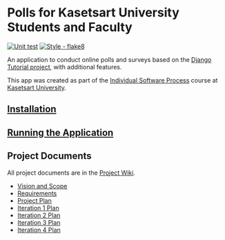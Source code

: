 # Polls for Kasetsart University Students and Faculty
[![Unit test](https://github.com/Karczel/ku-polls/actions/workflows/unittest.yml/badge.svg)](https://github.com/Karczel/ku-polls/actions/workflows/unittest.yml)
[![Style - flake8](https://github.com/Karczel/ku-polls/actions/workflows/style.yml/badge.svg)](https://github.com/Karczel/ku-polls/actions/workflows/style.yml)

An application to conduct online polls and surveys based
on the [Django Tutorial project](https://docs.djangoproject.com/en/4.1/intro/tutorial01/), with
additional features.

This app was created as part of the [Individual Software Process](
https://cpske.github.io/ISP) course at [Kasetsart University](https://www.ku.ac.th).

## [Installation](Installation.md)

## [Running the Application](Running.md)

## Project Documents

All project documents are in the [Project Wiki](../../wiki/Home).

- [Vision and Scope](../../wiki/Vision%20and%20Scope)
- [Requirements](../../wiki/Requirements)
- [Project Plan](../../wiki/Project%20Plan)
- [Iteration 1 Plan](../../wiki/Iteration%201%20Plan)
- [Iteration 2 Plan](../../wiki/Iteration%202%20Plan)
- [Iteration 3 Plan](../../wiki/Iteration%203%20Plan)
- [Iteration 4 Plan](../../wiki/Iteration%204%20Plan)

